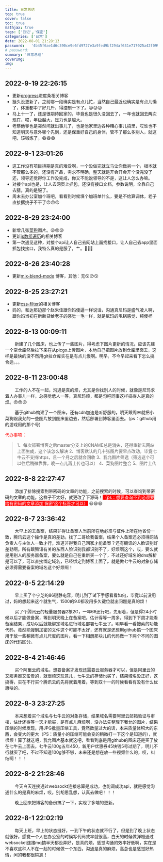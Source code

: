 ```yaml
---
title: 日常总结
top: true
cover: false
toc: true
mathjax: true
tags: ['日记','保密']
categories: ['日常']
date: 2022-08-01 21:28:13
password:	'4b45f6ae1d6c390ce9e6fd9727e3a9fed9bf294af631e717025a42f099848c8e'
# password:
summary: '日常总结'
coverImg:
img: 
---
```


## 2022-9-19 22:26:15
* 更新[progress](/2022/09/19/进度条/)进度条相关博客
* 挺久没更新了，之前哪一段确实是有点儿忙，当然自己最近也确实是有点儿懒了，体重都中了好几斤，得控制一下了。😥😥😥
* 马上十一了，还是很期待回家的，毕竟也是很久没回去了，一年也就回去两次现在，哎，年级越大，压力也是越大。
* 老蔡他爹也是突然间就出事儿了，也是他家里边各种糟心事儿搞里，哎谁也不知道明天与意外哪个先到，还是保重好自己的身体，管不了那么多别人，就这吧，该锻炼了。😄😄😄

## 2022-9-1 23:01:26
* 这工作没有项目排期是真的难受啊，一个没做完就立马让你做另一个，根本就不管那么多的，还没有产品，需求不明确，整天就是开会开会开个没完没了还，领导还觉得你工作没完成，你又不能说领导的不是，这让人怎么办嘛。
*	对接个api也是，让人去网页上抓包，还没有接口文档，参数说明，全靠自己去猜，真的是服了。
* 周末去办公室加个班吧，看看到时候填个加班单什么，要是不给算调休，老子直接撂挑子不干了😡😡😡

## 2022-8-29 23:24:00
*	新增几张[菜狗](/galleries/菜狗/)图片。😜😜😜
*	更新[js数组遍历](/2022/08/25/js数组遍历方法/)的相关博客
* 第一次遇见这种，对接个api让人自己去网站上面找接口，让人自己去app里面抓包找接口，我特么真的是服了，艹。👿👿👿

## 2022-8-26 23:40:28
* 更新[mix-blend-mode](/2022/08/26/css混入max-blend-mode/) 博客，其他：无😗😗😗


## 2022-8-25 23:27:21
*	更新[css-filter](/2022/08/25/浅谈css滤镜-filter/)的相关博客
* 妈的，和达那边那个赵朱佳跟你妈傻逼一样说话，沟通真尼玛是盛气凌人啊，跟你妈当初在新新贷给老子的感觉一毛一样，就是尼玛的甩锅感觉，纯傻杯

## 2022-8-13 00:09:11
<p style="text-indent:32px;">新建了几个图床，也上传了一些图片，得考虑下图片更新的情况，应该先建一个空仓库然后拉下来在从picgo上传图片，本地自己把图片放到仓库里面去，这样是最快的没不然用git拉仓库实在是有点儿慢啊。明早，不今早起来看下怎么搞合适。。。</p>


## 2022-8-11 23:00:48
<p style="text-indent:32px;">工作的人不在一起，沟通是真的烦，尤其是你找别人的时候，就像是尼玛求着人办事儿一样，总感觉低人一等，真尼玛烦，都是勾吧同事这样搞得人是真的烦。😡😡😡</p>
<p style="text-indent:32px;">基于github构建了一个图床，还有cdn加速是听舒服的，明天跟周末就把小菜狗跟我允的一些图片放到图床里边去，然后部署到博客里面去。（ps：github用的游戏用的那个号)</p>

<font color="red">代办事项：</font>

> 1、每次部署博客之后master分支上的CNAME总是消失，还得重新去网站上面生成，这个该怎么解决
> 2、博客默认的几十张图片要早点改动，毕竟七牛云不支持https，且一个月之后就会回收
> 3、我允图片筛选（筛选这个可以往后稍微靠靠，晚一点儿再上传也可以）
> 4、菜狗图片整合
> 5、图片上传

## 2022-8-8 22:27:47
<p style="text-indent:32px;">添加了排除搜索到带密码的文章的功能，之前搜索的时候，可以查询到带密码的文章的功能，这样子不太好，就更改了下源码！<span style="background:red;color:white;">（ps：想要查询不到必须要给有密码的文章添加‘保密’这个标签才可以）</span>	😆😆😆</p>

## 2022-8-7 23:36:42
<p style="text-indent:32px;">大早上的去备案，结果非得让备案人当前所在地必须与证件上所在地省份一致，腾讯云这个操作是真的差劲。找了二哥给我备案，结果个人备案还必须得网站负责人与主体人一致才行，难道非得我自己回家才能备案？还有腾讯的人脸识别好差劲啊，所有跟腾讯有关的东西人脸识别我都识别不了，好烦啊这个，哎，要么就是用别人的服务器备案，要么就是自己在重新买一个了，不过还好域名的dns解析是可以了，可以直接绑定域名，已经绑定到博客上面了。就是做七牛云的对象存储必须得需要备案的域名这个好烦啊！</p>

## 2022-8-5 22:14:29
<p style="text-indent:32px;">早上买了个宁芝的86键静电容，明儿到了试下手感看看如何，毕竟以前没用过，妈的想起来这个就生气，1500的9.0都没用多久键位就出问题是真的烦！</p>
<p style="text-indent:32px;">买了个腾讯云的轻量服务器2核2G，一年68还行吧，先用着，但是得24小时候以后才能做备案，等到明天晚上在备案吧，估计得等一周多，得到下下周才能看备案结果，成功以后就能绑定域名进行域名部署七牛云了。明早看一看搜索的功能代码，竟然能搜到加密的文件这个可能不太好，还有就是还想用github搞一个图床用于放一些稍微有点儿尺度的图片，看一下相册那块儿的代码做一下两个不同的图床的代码区分。</p>

## 2022-8-4 21:46:46
<p style="text-indent:32px;">买个阿里云的域名，想要备案才发现还需要云服务器才可以，但是阿里云的又服务器又蛮贵的，就很烦这玩意儿，七牛云的存储也买了，结果域名没正好，这搞得，实在不行买个腾讯云的先将就着用着，等到双十一的时候看看有没有什么优惠啥的。</p>

## 2022-8-3 23:27:25
<p style="text-indent:32px;">本来想着买个域名与七牛云的对象存储，结果域名需要阿里云邮箱验证与审核，估计还得等一天才能买，是有点儿麻烦啊，没办法先整理下我允的图片，结果压缩的时候发现，用JPG批量压缩工具，竟然数量过大的话，本来质量体积大的东西，会变大的更大（PS：质量小的压缩可能会变的稍微打一下这个是知道的），就很烦！算了就这吧，我允图片基本就这吧，看看到底是用github的图床还是买了放在七牛云上面去，七牛云100g五年450，新用户优惠券45块钱5号过期了，明儿不行就买了吧，不过不知道100g够不够，未来还是想在放一些视频什么的，哎，纠结啊！！！</p>

## 2022-8-2 21:28:46
<p style="text-indent:32px;">今天白天连接通过websockt连接总算是成功，也能调成功api，就是感觉沟通什么的是真的麻烦，哎，别胡思乱想，认真去做吧！！！</p>
<p style="text-indent:32px;">晚上回来把博客的备份搞了一下，实现了多端的更新。</p>

## 2022-8-1 22:02:19
<p style="text-indent:32px;">每天上班，早上的状态挺好，一到下午的状态就不行了，但是到了晚上状态就很好，感觉一个人在办公室的时候写代码效率就很高，白天的时候做弹框通过websocket连接mq搞半天都没弄好，是真的烦，感觉沟通的效率好低啊，实在是不喜欢这种人不在一起的时候做一个东西，沟通是真的麻烦，高总也是感觉好热情，问的我都很尴尬！</p>

